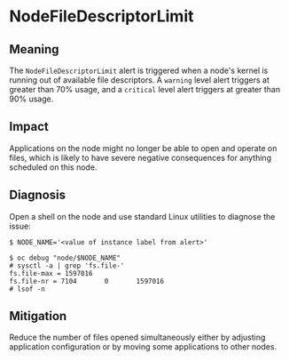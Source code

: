 # NodeFileDescriptorLimit

## Meaning

The `NodeFileDescriptorLimit` alert is triggered when a node's kernel is
running out of available file descriptors. A `warning` level alert triggers at
greater than 70% usage, and a `critical` level alert triggers at greater than
90% usage.

## Impact

Applications on the node might no longer be able to open and operate on
files, which is likely to have severe negative consequences for anything
scheduled on this node.

## Diagnosis

Open a shell on the node and use standard Linux utilities to diagnose the issue:

```console
$ NODE_NAME='<value of instance label from alert>'

$ oc debug "node/$NODE_NAME"
# sysctl -a | grep 'fs.file-'
fs.file-max = 1597016
fs.file-nr = 7104       0       1597016
# lsof -n
```

## Mitigation

Reduce the number of files opened simultaneously either by adjusting application
configuration or by moving some applications to other nodes.
